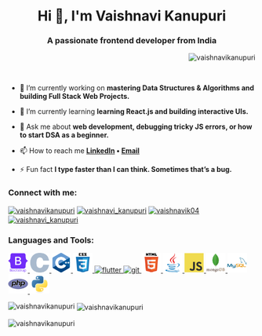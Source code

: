 <h1 align="center">Hi 👋, I'm Vaishnavi Kanupuri</h1>
<h3 align="center">A passionate frontend developer from India</h3>

<p align="right"> <img src="https://media.tenor.com/IF2JdxzmyN4AAAAj/coding-girl.gif"
username=vaishnavikanupuri&label=Profile%20views&color=0e75b6&style=flat" alt="vaishnavikanupuri" /> </p>

<p align="left"> <a href="https://twitter.com/" target="blank"><img src="https://img.shields.io/twitter/follow/?logo=twitter&style=for-the-badge" alt="" /></a> </p>

- 🔭 I’m currently working on **mastering Data Structures & Algorithms and building Full Stack Web Projects.**

- 🌱 I’m currently learning **learning React.js and building interactive UIs.**

- 💬 Ask me about **web development, debugging tricky JS errors, or how to start DSA as a beginner.**

- 📫 How to reach me **[LinkedIn](https://www.linkedin.com/in/vaishnavikanupuri/) • [Email](mailto:vaishnavikanupuri4@gmail.com)**

- ⚡ Fun fact **I type faster than I can think. Sometimes that’s a bug.**

<h3 align="left">Connect with me:</h3>
<p align="left">
<a href="https://linkedin.com/in/vaishnavikanupuri" target="blank"><img align="center" src="https://raw.githubusercontent.com/rahuldkjain/github-profile-readme-generator/master/src/images/icons/Social/linked-in-alt.svg" alt="vaishnavikanupuri" height="30" width="40" /></a>
<a href="https://instagram.com/vaishnavi_kanupuri" target="blank"><img align="center" src="https://raw.githubusercontent.com/rahuldkjain/github-profile-readme-generator/master/src/images/icons/Social/instagram.svg" alt="vaishnavi_kanupuri" height="30" width="40" /></a>
<a href="https://www.codechef.com/users/vaishnavik04" target="blank"><img align="center" src="https://cdn.jsdelivr.net/npm/simple-icons@3.1.0/icons/codechef.svg" alt="vaishnavik04" height="30" width="40" /></a>
<a href="https://www.leetcode.com/vaishnavi_kanupuri" target="blank"><img align="center" src="https://raw.githubusercontent.com/rahuldkjain/github-profile-readme-generator/master/src/images/icons/Social/leet-code.svg" alt="vaishnavi_kanupuri" height="30" width="40" /></a>
</p>

<h3 align="left">Languages and Tools:</h3>
<p align="left"> <a href="https://getbootstrap.com" target="_blank" rel="noreferrer"> <img src="https://raw.githubusercontent.com/devicons/devicon/master/icons/bootstrap/bootstrap-plain-wordmark.svg" alt="bootstrap" width="40" height="40"/> </a> <a href="https://www.cprogramming.com/" target="_blank" rel="noreferrer"> <img src="https://raw.githubusercontent.com/devicons/devicon/master/icons/c/c-original.svg" alt="c" width="40" height="40"/> </a> <a href="https://www.w3schools.com/cpp/" target="_blank" rel="noreferrer"> <img src="https://raw.githubusercontent.com/devicons/devicon/master/icons/cplusplus/cplusplus-original.svg" alt="cplusplus" width="40" height="40"/> </a> <a href="https://www.w3schools.com/css/" target="_blank" rel="noreferrer"> <img src="https://raw.githubusercontent.com/devicons/devicon/master/icons/css3/css3-original-wordmark.svg" alt="css3" width="40" height="40"/> </a> <a href="https://flutter.dev" target="_blank" rel="noreferrer"> <img src="https://www.vectorlogo.zone/logos/flutterio/flutterio-icon.svg" alt="flutter" width="40" height="40"/> </a> <a href="https://git-scm.com/" target="_blank" rel="noreferrer"> <img src="https://www.vectorlogo.zone/logos/git-scm/git-scm-icon.svg" alt="git" width="40" height="40"/> </a> <a href="https://www.w3.org/html/" target="_blank" rel="noreferrer"> <img src="https://raw.githubusercontent.com/devicons/devicon/master/icons/html5/html5-original-wordmark.svg" alt="html5" width="40" height="40"/> </a> <a href="https://www.java.com" target="_blank" rel="noreferrer"> <img src="https://raw.githubusercontent.com/devicons/devicon/master/icons/java/java-original.svg" alt="java" width="40" height="40"/> </a> <a href="https://developer.mozilla.org/en-US/docs/Web/JavaScript" target="_blank" rel="noreferrer"> <img src="https://raw.githubusercontent.com/devicons/devicon/master/icons/javascript/javascript-original.svg" alt="javascript" width="40" height="40"/> </a> <a href="https://www.mongodb.com/" target="_blank" rel="noreferrer"> <img src="https://raw.githubusercontent.com/devicons/devicon/master/icons/mongodb/mongodb-original-wordmark.svg" alt="mongodb" width="40" height="40"/> </a> <a href="https://www.mysql.com/" target="_blank" rel="noreferrer"> <img src="https://raw.githubusercontent.com/devicons/devicon/master/icons/mysql/mysql-original-wordmark.svg" alt="mysql" width="40" height="40"/> </a> <a href="https://www.php.net" target="_blank" rel="noreferrer"> <img src="https://raw.githubusercontent.com/devicons/devicon/master/icons/php/php-original.svg" alt="php" width="40" height="40"/> </a> <a href="https://www.python.org" target="_blank" rel="noreferrer"> <img src="https://raw.githubusercontent.com/devicons/devicon/master/icons/python/python-original.svg" alt="python" width="40" height="40"/> </a> </p>

<p><img align="left" src="https://github-readme-stats.vercel.app/api/top-langs?username=vaishnavikanupuri&show_icons=true&locale=en&layout=compact" alt="vaishnavikanupuri" /></p>

<p>&nbsp;<img align="center" src="https://github-readme-stats.vercel.app/api?username=vaishnavikanupuri&show_icons=true&locale=en" alt="vaishnavikanupuri" /></p>

<p><img align="center" src="https://github-readme-streak-stats.herokuapp.com/?user=vaishnavikanupuri&" alt="vaishnavikanupuri" /></p>
